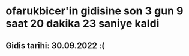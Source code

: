 # ofarukbicer'in gidisine son 3 gun 9 saat 20 dakika 23 saniye kaldi

## Gidis tarihi: 30.09.2022 :(